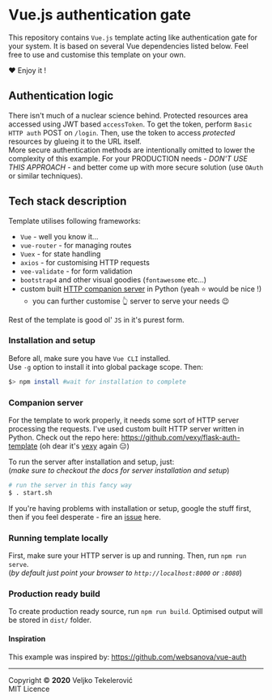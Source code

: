 # Vue.js authentication gate
This repository contains `Vue.js` template acting like authentication gate for your system. It is based on several Vue dependencies listed below. Feel free to use and customise this template on your own.

❤️ Enjoy it !

## Authentication logic
There isn't much of a nuclear science behind. Protected resources area accessed using JWT based `accessToken`. To get the token, perform `Basic HTTP auth` POST on `/login`. Then, use the token to access *protected* resources by glueing it to the URL itself.  
More secure authentication methods are intentionally omitted to lower the complexity of this example. For your PRODUCTION needs - *DON'T USE THIS APPROACH* - and better come up with more secure solution (use `OAuth` or similar techniques).

## Tech stack description
Template utilises following frameworks:
- `Vue` - well you know it...
- `vue-router` - for managing routes
- `Vuex` - for state handling
- `axios` - for customising HTTP requests
- `vee-validate` - for form validation
- `bootstrap4` and other visual goodies (`fontawesome` etc...)
- custom built [HTTP companion server](https://github.com/vexy/flask-auth-template) in Python (yeah ⭐️ would be nice !)
  - you can further customise 👆 server to serve your needs 😉

Rest of the template is good ol' `JS` in it's purest form.

### Installation and setup
Before all, make sure you have `Vue CLI` installed.  
Use `-g` option to install it into global package scope. Then:

```bash
$> npm install #wait for installation to complete
```

### Companion server
For the template to work properly, it needs some sort of HTTP server processing the requests.
I've used custom built HTTP server written in Python. Check out the repo here: https://github.com/vexy/flask-auth-template (oh dear it's [vexy](https://github.com/vexy/) again 😑)

To run the server after installation and setup, just:  
(*make sure to checkout the docs for server installation and setup*)
```bash
# run the server in this fancy way
$ . start.sh
```

If you're having problems with installation or setup, google the stuff first, then if you feel desperate - fire an [issue](https://github.com/vexy/flask-auth-template/issues) here.

### Running template locally
First, make sure your HTTP server is up and running.
Then, run `npm run serve`.  
(*by default just point your browser to `http://localhost:8000` or `:8080`*)

### Production ready build
To create production ready source, run `npm run build`. Optimised output will be stored in `dist/` folder.


#### Inspiration
This example was inspired by: https://github.com/websanova/vue-auth

----

Copyright © **2020** Veljko Tekelerović  
MIT Licence
